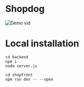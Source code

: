 # Shopdog

![Demo vid](./shopfront_jan_2_2024_edited.gif)


# Local installation

```
cd backend
npm i 
node server.js

```

```
cd shopfront
npm run dev -- --open
```
